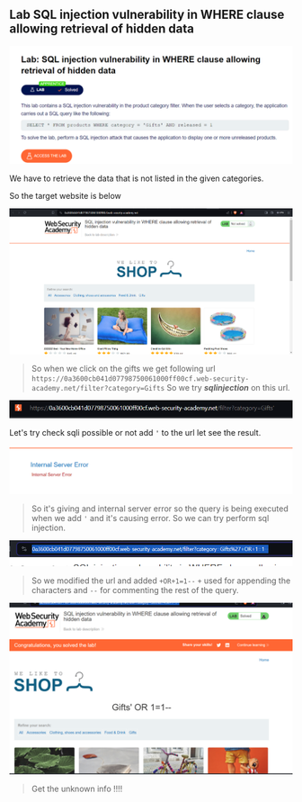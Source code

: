 ## Lab SQL injection vulnerability in WHERE clause allowing retrieval of hidden data

![Alt text](<Screenshot 2024-01-31 222335.png>)

We have to retrieve the data that is not listed in the given categories.

So the target website is below

![Alt text](<Screenshot 2024-01-31 223046.png>)

> So when we click on the gifts we get following url `https://0a3600cb041d07798750061000ff00cf.web-security-academy.net/filter?category=Gifts`
> So we try **_sqlinjection_** on this url.

![Alt text](<Screenshot 2024-01-31 225115.png>)

Let's try check sqli possible or not add `'` to the url let see the result.

![Alt text](<Screenshot 2024-01-31 225224.png>)

> So it's giving and internal server error so the query is being executed when we add `'` and it's causing error. So we can try perform sql injection.

![Alt text](<Screenshot 2024-01-31 230224.png>)

> So we modified the url and added `+OR+1=1--` `+` used for appending the characters and `--` for commenting the rest of the query.

![Alt text](<Screenshot 2024-01-31 230341.png>)

> Get the unknown info !!!!
